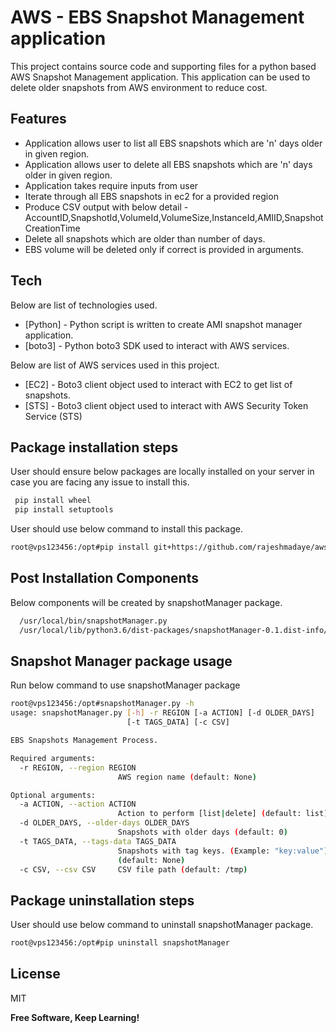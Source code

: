 # AWS - EBS Snapshot Management application
This project contains source code and supporting files for a python based AWS Snapshot Management application. 
This application can be used to delete older snapshots from AWS environment to reduce cost.

## Features
- Application allows user to list all EBS snapshots which are 'n' days older in given region.
- Application allows user to delete all EBS snapshots which are 'n' days older in given region.
- Application takes require inputs from user
- Iterate through all EBS snapshots in ec2 for a provided region
- Produce CSV output with below detail -
    AccountID,SnapshotId,VolumeId,VolumeSize,InstanceId,AMIID,SnapshotCreationTime
- Delete all snapshots which are older than <older-days> number of days.
- EBS volume will be deleted only if correct <tags-data> is provided in arguments.


## Tech
Below are list of technologies used.
- [Python] - Python script is written to create AMI snapshot manager application.
- [boto3] - Python boto3 SDK used to interact with AWS services.

Below are list of AWS services used in this project.
- [EC2] - Boto3 client object used to interact with EC2 to get list of snapshots.
- [STS] - Boto3 client object used to interact with AWS Security Token Service (STS)


## Package installation steps

User should ensure below packages are locally installed on your server in case you are facing any issue to install this. 
```bash
 pip install wheel
 pip install setuptools
```

User should use below command to install this package.
```bash
root@vps123456:/opt#pip install git+https://github.com/rajeshmadaye/aws-ebs-snapshot-manager

```

## Post Installation Components

Below components will be created by snapshotManager package.
```bash
  /usr/local/bin/snapshotManager.py
  /usr/local/lib/python3.6/dist-packages/snapshotManager-0.1.dist-info/*
```

## Snapshot Manager package usage

Run below command to use snapshotManager package
```bash
root@vps123456:/opt#snapshotManager.py -h
usage: snapshotManager.py [-h] -r REGION [-a ACTION] [-d OLDER_DAYS]
                          [-t TAGS_DATA] [-c CSV]

EBS Snapshots Management Process.

Required arguments:
  -r REGION, --region REGION
                        AWS region name (default: None)

Optional arguments:
  -a ACTION, --action ACTION
                        Action to perform [list|delete] (default: list)
  -d OLDER_DAYS, --older-days OLDER_DAYS
                        Snapshots with older days (default: 0)
  -t TAGS_DATA, --tags-data TAGS_DATA
                        Snapshots with tag keys. (Example: "key:value")
                        (default: None)
  -c CSV, --csv CSV     CSV file path (default: /tmp)

```

## Package uninstallation steps

User should use below command to uninstall snapshotManager package.
```bash
root@vps123456:/opt#pip uninstall snapshotManager
```

## License
MIT

**Free Software, Keep Learning!**
